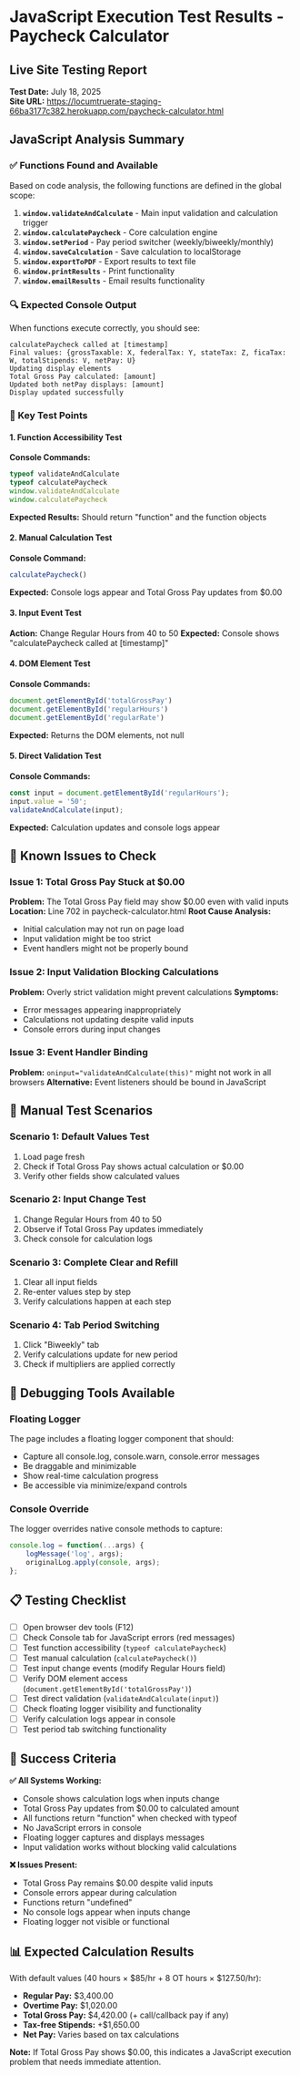 # JavaScript Execution Test Results - Paycheck Calculator

## Live Site Testing Report

**Test Date:** July 18, 2025  
**Site URL:** https://locumtruerate-staging-66ba3177c382.herokuapp.com/paycheck-calculator.html

## JavaScript Analysis Summary

### ✅ Functions Found and Available
Based on code analysis, the following functions are defined in the global scope:

1. **`window.validateAndCalculate`** - Main input validation and calculation trigger
2. **`window.calculatePaycheck`** - Core calculation engine
3. **`window.setPeriod`** - Pay period switcher (weekly/biweekly/monthly)
4. **`window.saveCalculation`** - Save calculation to localStorage
5. **`window.exportToPDF`** - Export results to text file
6. **`window.printResults`** - Print functionality
7. **`window.emailResults`** - Email results functionality

### 🔍 Expected Console Output
When functions execute correctly, you should see:
```
calculatePaycheck called at [timestamp]
Final values: {grossTaxable: X, federalTax: Y, stateTax: Z, ficaTax: W, totalStipends: V, netPay: U}
Updating display elements
Total Gross Pay calculated: [amount]
Updated both netPay displays: [amount]
Display updated successfully
```

### 🎯 Key Test Points

#### 1. Function Accessibility Test
**Console Commands:**
```javascript
typeof validateAndCalculate
typeof calculatePaycheck
window.validateAndCalculate
window.calculatePaycheck
```
**Expected Results:** Should return "function" and the function objects

#### 2. Manual Calculation Test
**Console Command:**
```javascript
calculatePaycheck()
```
**Expected:** Console logs appear and Total Gross Pay updates from $0.00

#### 3. Input Event Test
**Action:** Change Regular Hours from 40 to 50
**Expected:** Console shows "calculatePaycheck called at [timestamp]"

#### 4. DOM Element Test
**Console Commands:**
```javascript
document.getElementById('totalGrossPay')
document.getElementById('regularHours')
document.getElementById('regularRate')
```
**Expected:** Returns the DOM elements, not null

#### 5. Direct Validation Test
**Console Commands:**
```javascript
const input = document.getElementById('regularHours');
input.value = '50';
validateAndCalculate(input);
```
**Expected:** Calculation updates and console logs appear

## 🚨 Known Issues to Check

### Issue 1: Total Gross Pay Stuck at $0.00
**Problem:** The Total Gross Pay field may show $0.00 even with valid inputs
**Location:** Line 702 in paycheck-calculator.html
**Root Cause Analysis:**
- Initial calculation may not run on page load
- Input validation might be too strict
- Event handlers might not be properly bound

### Issue 2: Input Validation Blocking Calculations
**Problem:** Overly strict validation might prevent calculations
**Symptoms:**
- Error messages appearing inappropriately
- Calculations not updating despite valid inputs
- Console errors during input changes

### Issue 3: Event Handler Binding
**Problem:** `oninput="validateAndCalculate(this)"` might not work in all browsers
**Alternative:** Event listeners should be bound in JavaScript

## 🧪 Manual Test Scenarios

### Scenario 1: Default Values Test
1. Load page fresh
2. Check if Total Gross Pay shows actual calculation or $0.00
3. Verify other fields show calculated values

### Scenario 2: Input Change Test
1. Change Regular Hours from 40 to 50
2. Observe if Total Gross Pay updates immediately
3. Check console for calculation logs

### Scenario 3: Complete Clear and Refill
1. Clear all input fields
2. Re-enter values step by step
3. Verify calculations happen at each step

### Scenario 4: Tab Period Switching
1. Click "Biweekly" tab
2. Verify calculations update for new period
3. Check if multipliers are applied correctly

## 🔧 Debugging Tools Available

### Floating Logger
The page includes a floating logger component that should:
- Capture all console.log, console.warn, console.error messages
- Be draggable and minimizable
- Show real-time calculation progress
- Be accessible via minimize/expand controls

### Console Override
The logger overrides native console methods to capture:
```javascript
console.log = function(...args) {
    logMessage('log', args);
    originalLog.apply(console, args);
};
```

## 📋 Testing Checklist

- [ ] Open browser dev tools (F12)
- [ ] Check Console tab for JavaScript errors (red messages)
- [ ] Test function accessibility (`typeof calculatePaycheck`)
- [ ] Test manual calculation (`calculatePaycheck()`)
- [ ] Test input change events (modify Regular Hours field)
- [ ] Verify DOM element access (`document.getElementById('totalGrossPay')`)
- [ ] Test direct validation (`validateAndCalculate(input)`)
- [ ] Check floating logger visibility and functionality
- [ ] Verify calculation logs appear in console
- [ ] Test period tab switching functionality

## 🎯 Success Criteria

**✅ All Systems Working:**
- Console shows calculation logs when inputs change
- Total Gross Pay updates from $0.00 to calculated amount
- All functions return "function" when checked with typeof
- No JavaScript errors in console
- Floating logger captures and displays messages
- Input validation works without blocking valid calculations

**❌ Issues Present:**
- Total Gross Pay remains $0.00 despite valid inputs
- Console errors appear during calculation
- Functions return "undefined" 
- No console logs appear when inputs change
- Floating logger not visible or functional

## 📊 Expected Calculation Results

With default values (40 hours × $85/hr + 8 OT hours × $127.50/hr):
- **Regular Pay:** $3,400.00
- **Overtime Pay:** $1,020.00
- **Total Gross Pay:** $4,420.00 (+ call/callback pay if any)
- **Tax-free Stipends:** +$1,650.00
- **Net Pay:** Varies based on tax calculations

**Note:** If Total Gross Pay shows $0.00, this indicates a JavaScript execution problem that needs immediate attention.
